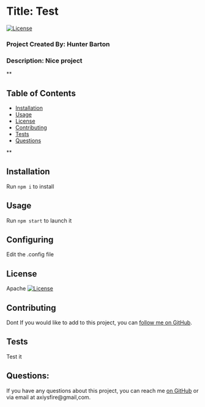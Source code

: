  
#  Title: Test
[![License](https://img.shields.io/badge/License-Apache%202.0-blue.svg)](https://opensource.org/licenses/Apache-2.0)
### Project Created By: Hunter Barton
### Description: Nice project
**
## Table of Contents
* [Installation](#installation)
* [Usage](#usage)
* [License](#license) 
* [Contributing](#contributing)
* [Tests](#tests)
* [Questions](#questions)

**
## Installation 
Run `npm i` to install

## Usage
Run `npm start` to launch it

## Configuring
Edit the .config file

## License
Apache
[![License](https://img.shields.io/badge/License-Apache%202.0-blue.svg)](https://opensource.org/licenses/Apache-2.0)

## Contributing
Dont
If you would like to add to this project, you can [follow me on GitHub](https://github.com/mythosmystery).  

## Tests
Test it

## Questions:
If you have any questions about this project, you can reach me [on GitHub](https://github.com/mythosmystery)
or via email at axiysfire@gmail,com.
  